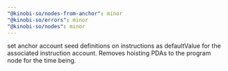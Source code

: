 ```yaml
---
"@kinobi-so/nodes-from-anchor": minor
"@kinobi-so/errors": minor
"@kinobi-so/nodes": minor
---
```


set anchor account seed definitions on instructions as defaultValue for the associated instruction account. Removes hoisting PDAs to the program node for the time being.
